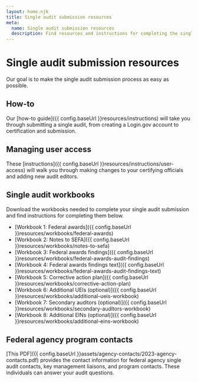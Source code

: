 ```yaml
---
layout: home.njk
title: Single audit submission resources
meta:
  name: Single audit submission resources
  description: Find resources and instructions for completing the single audit process.
---
```


# Single audit submission resources

Our goal is to make the single audit submission process as easy as possible.

## How-to

Our [how-to guide]({{ config.baseUrl }}resources/instructions) will take you through submitting a single audit, from creating a Login.gov account to certification and submission.

## Managing user access

These [instructions]({{ config.baseUrl }}resources/instructions/user-access) will walk you through making changes to your certifying officials and adding new audit editors.

## Single audit workbooks

Download the workbooks needed to complete your single audit submission and find instructions for completing them below.

- [Workbook 1: Federal awards]({{ config.baseUrl }}resources/workbooks/federal-awards)
- [Workbook 2: Notes to SEFA]({{ config.baseUrl }}resources/workbooks/notes-to-sefa)
- [Workbook 3: Federal awards findings]({{ config.baseUrl }}resources/workbooks/federal-awards-audit-findings)
- [Workbook 4: Federal awards findings text]({{ config.baseUrl }}resources/workbooks/federal-awards-audit-findings-text)
- [Workbook 5: Corrective action plan]({{ config.baseUrl }}resources/workbooks/corrective-action-plan)
- [Workbook 6: Additional UEIs (optional)]({{ config.baseUrl }}resources/workbooks/additional-ueis-workbook)
- [Workbook 7: Secondary auditors (optional)]({{ config.baseUrl }}resources/workbooks/secondary-auditors-workbook)
- [Workbook 8: Additional EINs (optional)]({{ config.baseUrl }}resources/workbooks/additional-eins-workbook)

## Federal agency program contacts

[This PDF]({{ config.baseUrl }}assets/agency-contacts/2023-agency-contacts.pdf) provides the contact information for federal agency single audit contacts, key management liaisons, and program contacts. These individuals can answer your audit questions.